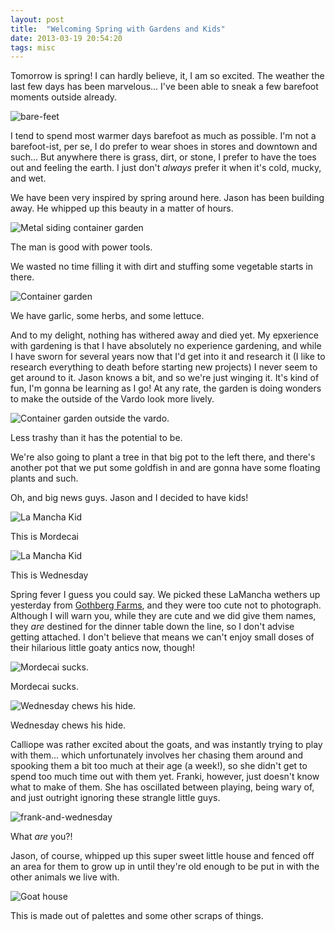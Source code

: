 ```yaml
---
layout: post
title:  "Welcoming Spring with Gardens and Kids"
date: 2013-03-19 20:54:20
tags: misc
---
```

Tomorrow is spring! I can hardly believe, it, I am so excited. The weather the last few days has been marvelous... I've been able to sneak a few barefoot moments outside already.

![bare-feet](/uploads/2013/03/bare-feet.jpg)

I tend to spend most warmer days barefoot as much as possible. I'm not a barefoot-ist, per se, I do prefer to wear shoes in stores and downtown and such... But anywhere there is grass, dirt, or stone, I prefer to have the toes out and feeling the earth. I just don't _always_ prefer it when it's cold, mucky, and wet.

We have been very inspired by spring around here. Jason has been building away. He whipped up this beauty in a matter of hours.

![Metal siding container garden](/uploads/2013/03/container-garden02.jpg)

The man is good with power tools.

We wasted no time filling it with dirt and stuffing some vegetable starts in there.

![Container garden](/uploads/2013/03/container-garden.jpg)

We have garlic, some herbs, and some lettuce.

And to my delight, nothing has withered away and died yet. My epxerience with gardening is that I have absolutely no experience gardening, and while I have sworn for several years now that I'd get into it and research it (I like to research everything to death before starting new projects) I never seem to get around to it. Jason knows a bit, and so we're just winging it. It's kind of fun, I'm gonna be learning as I go! At any rate, the garden is doing wonders to make the outside of the Vardo look more lively.

![Container garden outside the vardo.](/uploads/2013/03/garden-and-the-vardo.jpg)

Less trashy than it has the potential to be.

We're also going to plant a tree in that big pot to the left there, and there's another pot that we put some goldfish in and are gonna have some floating plants and such.

Oh, and big news guys. Jason and I decided to have kids!

![La Mancha Kid](/uploads/2013/03/mordecai.jpg)

This is Mordecai

![La Mancha Kid](/uploads/2013/03/wednesday-climbs-a-log.jpg)

This is Wednesday

Spring fever I guess you could say. We picked these LaMancha wethers up yesterday from [Gothberg Farms](http://www.gothbergfarms.com/), and they were too cute not to photograph. Although I will warn you, while they are cute and we did give them names, they _are_ destined for the dinner table down the line, so I don't advise getting attached. I don't believe that means we can't enjoy small doses of their hilarious little goaty antics now, though!

![Mordecai sucks.](/uploads/2013/03/mordecai-suckles.jpg)

Mordecai sucks.

![Wednesday chews his hide.](/uploads/2013/03/wednesday-chews-hide.jpg)

Wednesday chews his hide.

Calliope was rather excited about the goats, and was instantly trying to play with them... which unfortunately involves her chasing them around and spooking them a bit too much at their age (a week!), so she didn't get to spend too much time out with them yet. Franki, however, just doesn't know what to make of them. She has oscillated between playing, being wary of, and just outright ignoring these strangle little guys.

![frank-and-wednesday](/uploads/2013/03/frank-and-wednesday.jpg)

What _are_ you?!

Jason, of course, whipped up this super sweet little house and fenced off an area for them to grow up in until they're old enough to be put in with the other animals we live with.

![Goat house](/uploads/2013/03/goat-house.jpg)

This is made out of palettes and some other scraps of things.
